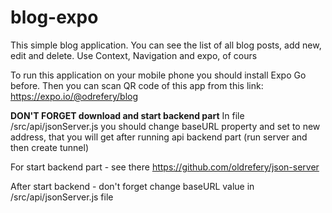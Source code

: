 # blog-expo
This simple blog application. You can see the list of all blog posts, add new, edit and delete.
Use Context, Navigation and expo, of cours

To run this application on your mobile phone you should install Expo Go before.
Then you can scan QR code of this app from this link:
https://expo.io/@odrefery/blog

**DON'T FORGET download and start backend part**
In file /src/api/jsonServer.js you should change baseURL property and set to new address, that you will get after running api backend part (run server and then create tunnel)

For start backend part - see there
https://github.com/oldrefery/json-server

After start backend - don't forget change baseURL value in /src/api/jsonServer.js file
